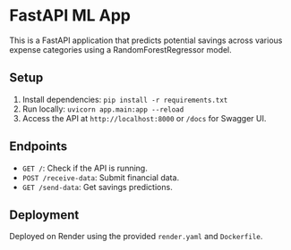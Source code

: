 # FastAPI ML App

This is a FastAPI application that predicts potential savings across various expense categories using a RandomForestRegressor model.

## Setup
1. Install dependencies: `pip install -r requirements.txt`
2. Run locally: `uvicorn app.main:app --reload`
3. Access the API at `http://localhost:8000` or `/docs` for Swagger UI.

## Endpoints
- `GET /`: Check if the API is running.
- `POST /receive-data`: Submit financial data.
- `GET /send-data`: Get savings predictions.

## Deployment
Deployed on Render using the provided `render.yaml` and `Dockerfile`.
